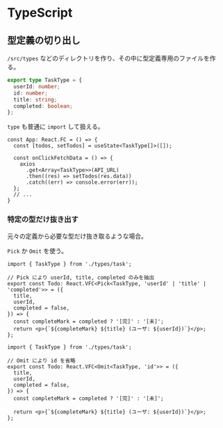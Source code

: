 # TypeScript

## 型定義の切り出し

`/src/types` などのディレクトリを作り、その中に型定義専用のファイルを作る。

```ts
export type TaskType = {
  userId: number;
  id: number;
  title: string;
  completed: boolean;
};
```

`type` も普通に `import` して扱える。

```tsx
const App: React.FC = () => {
  const [todos, setTodos] = useState<TaskType[]>([]);

  const onClickFetchData = () => {
    axios
      .get<Array<TaskType>>(API_URL)
      .then((res) => setTodos(res.data))
      .catch((err) => console.error(err));
  };
  // ...
}
```

### 特定の型だけ抜き出す

元々の定義から必要な型だけ抜き取るような場合。

`Pick` か `Omit` を使う。

```tsx
import { TaskType } from './types/task';

// Pick により userId, title, completed のみを抽出
export const Todo: React.VFC<Pick<TaskType, 'userId' | 'title' | 'completed'>> = ({
  title,
  userId,
  completed = false,
}) => {
  const completeMark = completed ? '[完]' : '[未]';
  return <p>{`${completeMark} ${title} (ユーザ: ${userId})`}</p>;
};
```

```tsx
import { TaskType } from './types/task';

// Omit により id を省略
export const Todo: React.VFC<Omit<TaskType, 'id'>> = ({
  title,
  userId,
  completed = false,
}) => {
  const completeMark = completed ? '[完]' : '[未]';

  return <p>{`${completeMark} ${title} (ユーザ: ${userId})`}</p>;
};
```
